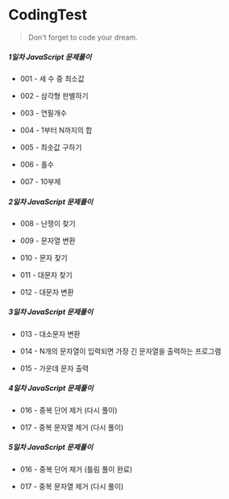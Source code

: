 # CodingTest

<!--Quote-->

> Don't forget to code your dream.

##### 1일차 JavaScript 문제풀이

- 001 - 세 수 중 최소값

- 002 - 삼각형 판별하기

- 003 - 연필개수

- 004 - 1부터 N까지의 합

- 005 - 최솟값 구하기

- 006 - 홀수

- 007 - 10부제

##### 2일차 JavaScript 문제풀이

- 008 - 난쟁이 찾기

- 009 - 문자열 변환

- 010 - 문자 찾기

- 011 - 대문자 찾기

- 012 - 대문자 변환

##### 3일차 JavaScript 문제풀이

- 013 - 대소문자 변환

- 014 - N개의 문자열이 입력되면 가장 긴 문자열을 출력하는 프로그램

- 015 - 가운데 문자 출력

##### 4일차 JavaScript 문제풀이

- 016 - 중복 단어 제거 (다시 풀이)

- 017 - 중복 문자열 제거 (다시 풀이)

##### 5일차 JavaScript 문제풀이

- 016 - 중복 단어 제거 (틀림 풀이 완료)

- 017 - 중복 문자열 제거 (다시 풀이)
